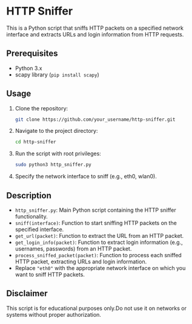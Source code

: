 # HTTP Sniffer

This is a Python script that sniffs HTTP packets on a specified network interface and extracts URLs and login information from HTTP requests.

## Prerequisites

- Python 3.x
- scapy library (`pip install scapy`)

## Usage

1. Clone the repository:

    ```bash
    git clone https://github.com/your_username/http-sniffer.git
    ```

2. Navigate to the project directory:

    ```bash
    cd http-sniffer
    ```

3. Run the script with root privileges:

    ```bash
    sudo python3 http_sniffer.py
    ```

4. Specify the network interface to sniff (e.g., eth0, wlan0).

## Description

- `http_sniffer.py`: Main Python script containing the HTTP sniffer functionality.
- `sniff(interface)`: Function to start sniffing HTTP packets on the specified interface.
- `get_url(packet)`: Function to extract the URL from an HTTP packet.
- `get_login_info(packet)`: Function to extract login information (e.g., usernames, passwords) from an HTTP packet.
- `process_sniffed_packet(packet)`: Function to process each sniffed HTTP packet, extracting URLs and login information.
- Replace `"eth0"` with the appropriate network interface on which you want to sniff HTTP packets.

## Disclaimer

This script is for educational purposes only.Do not use it on networks or systems without proper authorization.
